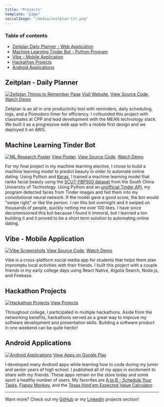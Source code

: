 ```yaml
---
title: "Projects"
template: "page"
socialImage: "/media/zeitplan-ttr.png"
---
```


### Table of contents

+ [Zeitplan Daily Planner - Web Application](#zeitplan---daily-planner)
+ [Machine Learning Tinder Bot - Python Program](#machine-learning-tinder-bot)
+ [Vibe - Mobile Application](#vibe---mobile-application)
+ [Hackathon Projects](#hackathon-projects)
+ [Android Applications](#android-applications)

## Zeitplan - Daily Planner

[![Zeitplan Things to Remember Page](/media/zeitplan-ttr.png "Zeitplan Things to Remember Page")](https://www.zeitplan.me/)
[Visit Website](https://www.zeitplan.me/), [View Source Code](https://github.com/synchronizedBroncos/zeitplan), [Watch Demo](https://youtu.be/piDXvITGJ6U)

Zeitplan is an all in one productivity tool with reminders, daily scheduling, logs, and a Pomodoro timer for efficiency. I cofounded this project with classmates at CPP and lead development with the MEAN technology stack. We built it as a progressive web app with a mobile first design and we deployed it on AWS.

## Machine Learning Tinder Bot

[![ML Research Poster](/media/ml-poster.png "ML Research Poster")](https://github.com/Abraham21/tinder-ml-bot/blob/master/MLPoster.pdf)
[View Poster](https://github.com/Abraham21/tinder-ml-bot/blob/master/MLPoster.pdf), [View Source Code](https://github.com/Abraham21/tinder-ml-bot), [Watch Demo](https://youtu.be/476KFv_YhzM)

For my final project in my machine learning elective, I chose to build a machine learning model to predict beauty in order to automate online dating. Using Python and [Keras](https://keras.io/), I trained a machine learning model that ranks facial beauty using the [SCUT-FBP500 dataset](https://github.com/HCIILAB/SCUT-FBP5500-Database-Release) from the South China University of Technology. Using Python and an [unofficial Tinder API](https://github.com/charliewolf/pynder), my program detected faces from Tinder images and fed them into my convolutional neural network. If the model gave a good score, the bot would "swipe right" or like the person. I ran this bot overnight and it swiped on thousands of people, quickly netting me over 100 likes. I have since decommisioned this bot because I found it immoral, but I learned a ton building it and it proved to be a short term solution to automating online dating.

## Vibe - Mobile Application

[![Vibe Screenshots](/media/vibe.PNG "Vibe Screenshots")](https://github.com/project-vibe/vibe)
[View Source Code](https://github.com/project-vibe/vibe), [Watch Demo](https://youtu.be/V1bC-v58Few)

Vibe is a cross-platform social media app for students that helps them plan impromptu local activities with their friends. I built this project with a couple friends in my early college days using React Native, Algolia Search, Node.js, and Firebase.

## Hackathon Projects

[![Hackathon Projects](/media/hackathons.PNG "Hackathon Projects")](https://devpost.com/aayepremian)
[View Projects](https://devpost.com/aayepremian)

Throughout college, I participated in multiple hackathons. Aside from the networking benefits, hackathons served as a great way to improve my software development and presentation skills. Building a software product in one weekend can be quite hectic!

## Android Applications

[![Android Applications](/media/android.PNG "Android Applications")](https://play.google.com/store/apps/developer?id=Abraham+Yepremian)
[View Apps on Google Play](https://play.google.com/store/apps/developer?id=Abraham+Yepremian)

I developed many Android apps while learning how to code during my junior and senior years of high school. I published all of my apps in excitement to share with my friends. These apps remain on the store today and some sport a healthy number of users. My favorites are [A to B - Schedule Your Tasks](https://play.google.com/store/apps/details?id=tk.abestudying.atob), [Flappy Monkey](https://play.google.com/store/apps/details?id=tk.abestudying.fartingmonkey), and the [Texas Hold'em Expected Value Calculator](https://play.google.com/store/apps/details?id=tk.abestudying.expectedvaluecalculator).

---

Want more? Check out my [GitHub](https://github.com/Abraham21) or my [LinkedIn](https://www.linkedin.com/in/ayepremian/) projects section!
